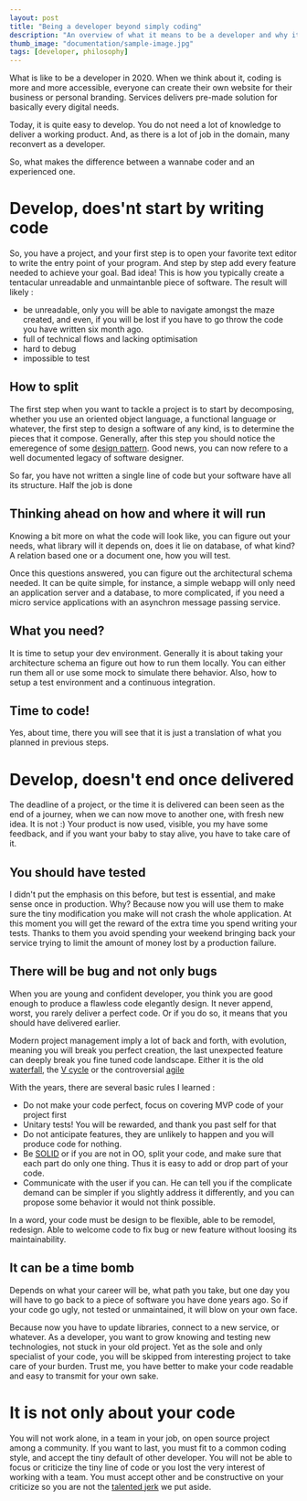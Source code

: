 ```yaml
---
layout: post
title: "Being a developer beyond simply coding"
description: "An overview of what it means to be a developer and why it is not simply production code"
thumb_image: "documentation/sample-image.jpg"
tags: [developer, philosophy]
---
```


What is like to be a developer in 2020. When we think about it, coding is more and more accessible, everyone can create their own website for their business or personal branding. Services delivers pre-made solution for basically every digital needs.

Today, it is quite easy to develop. You do not need a lot of knowledge to deliver a working product. And, as there is a lot of job in the domain, many reconvert as a developer.

So, what makes the difference between a wannabe coder and an experienced one.

# Develop, does'nt start by writing code

So, you have a project, and your first step is to open your favorite text editor to write the entry point of your program. And step by step add every feature needed to achieve your goal. Bad idea! This is how you typically create a tentacular unreadable and unmaintanble piece of software. The result will likely :

* be unreadable, only you will be able to navigate amongst the maze created, and even, if you will be lost if you have to go throw the code you have written six month ago.
* full of technical flows and lacking optimisation
* hard to debug
* impossible to test

## How to split

The first step when you want to tackle a project is to start by decomposing, whether you use an oriented object language, a functional language or whatever, the first step to design a software of any kind, is to determine the pieces that it compose. Generally, after this step you should notice the emeregence of some [design pattern](https://en.wikipedia.org/wiki/Software_design_pattern). Good news, you can now refere to a well documented legacy of software designer.

So far, you have not written a single line of code but your software have all its structure. Half the job is done

## Thinking ahead on how and where it will run

Knowing a bit more on what the code will look like, you can figure out your needs, what library will it depends on, does it lie on database, of what kind? A relation based one or a document one, how you will test. 

Once this questions answered, you can figure out the architectural schema needed. It can be quite simple, for instance, a simple webapp will only need an application server and a database, to more complicated, if you need a micro service applications with an asynchron message passing service.

## What you need?

It is time to setup your dev environment. Generally it is about taking your architecture schema an figure out how to run them locally. You can either run them all or use some mock to simulate there behavior. Also, how to setup a test environment and a continuous integration.

## Time to code!

Yes, about time, there you will see that it is just a translation of what you planned in previous steps.

# Develop, doesn't end once delivered

The deadline of a project, or the time it is delivered can been seen as the end of a journey, when we can now move to another one, with fresh new idea. It is not :) Your product is now used, visible, you my have some feedback, and if you want your baby to stay alive, you have to take care of it.

## You should have tested

I didn't put the emphasis on this before, but test is essential, and make sense once in production. Why? Because now you will use them to make sure the tiny modification you make will not crash the whole application. At this moment you will get the reward of the extra time you spend writing your tests. Thanks to them you avoid spending your weekend bringing back your service trying to limit the amount of money lost by a production failure.

## There will be bug and not only bugs

When you are young and confident developer, you think you are good enough to produce a flawless code elegantly design. It never append, worst, you rarely deliver a perfect code. Or if you do so, it means that you should have delivered earlier. 

Modern project management imply a lot of back and forth, with evolution, meaning you will break you perfect creation, the last unexpected feature can deeply break you fine tuned code landscape. 
Either it is the old [waterfall](https://en.wikipedia.org/wiki/Waterfall_model), the [V cycle](https://en.wikipedia.org/wiki/V-Model) or the controversial [agile](https://en.wikipedia.org/wiki/Agile_software_development)

With the years, there are several basic rules I learned :

* Do not make your code perfect, focus on covering MVP code of your project first
* Unitary tests! You will be rewarded, and thank you past self for that
* Do not anticipate features, they are unlikely to happen and you will produce code for nothing.
* Be [SOLID](https://en.wikipedia.org/wiki/SOLID) or if you are not in OO, split your code, and make sure that each part do only one thing. Thus it is easy to add or drop part of your code.
* Communicate with the user if you can. He can tell you if the complicate demand can be simpler if you slightly address it differently, and you can propose some behavior it would not think possible.

In a word, your code must be design to be flexible, able to be remodel, redesign. Able to welcome code to fix bug or new feature without loosing its maintainability.

## It can be a time bomb

Depends on what your career will be, what path you take, but one day you will have to go back to a piece of software you have done years ago. So if your code go ugly, not tested or unmaintained, it will blow on your own face. 

Because now you have to update libraries, connect to a new service, or whatever. As a developer, you want to grow knowing and testing new technologies, not stuck in your old project. Yet as the sole and only specialist of your code, you will be skipped from interesting project to take care of your burden. Trust me, you have better to make your code readable and easy to transmit for your own sake.

# It is not only about your code

You will not work alone, in a team in your job, on open source project among a community. If you want to last, you must fit to a common coding style, and accept the tiny default of other developer. You will not be able to focus or criticize the tiny line of code or you lost the very interest of working with a team. You must accept other and be constructive on your criticize so you are not the [talented jerk](https://jobs.netflix.com/culture) we put aside.
